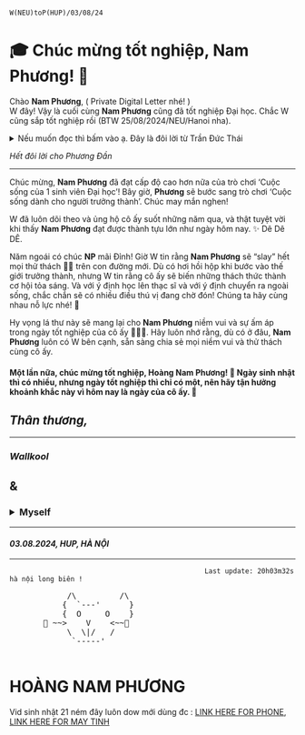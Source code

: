                                                         W(NEU)toP(HUP)/03/08/24

# 🎓 Chúc mừng tốt nghiệp, **Nam Phương**! 🎉

Chào **Nam Phương**, ( Private Digital Letter nhé! )  
W đây! Vậy là cuối cùng **Nam Phương** cũng đã tốt nghiệp Đại học. Chắc W cũng sắp tốt nghiệp rồi (BTW 25/08/2024/NEU/Hanoi nha). 

<details>
<summary>Nếu muốn đọc thì bấm vào ạ. Đây là đôi lời từ Trần Đức Thái</summary>
  
<br>

Nếu như m đã ấn chọn vào đoạn này thì bức thư chắc chắn sẽ bị hủy link sau khi m thoát. Nhưng cứ đọc hết đi nhé !

Khụ khụ nay mua hoa cho nàng bị sốt hic. Trân trọng Thái đi!

---

> Nhanh nhỉ, chỉ mới 4-5 năm trước còn bận khi kỳ thi đại học chuẩn bị diễn ra, đợt đấy trao đổi bài với **Nam Phương** cũng nhiều vl, còn nhớ hồi đi học nhà **Dậu**, rồi mấy bữa đi phượt với lớp Đi **Sầm Sơn** này, rồi đi quê Nước mắm **Nam Hương** lên núi cắm trại nè :)) rồi vèo cái lại lo toan việc lên đại học đi được du lịch với nàng có 1 lần mà nhanh thật. Đợt đấy còn đi bộ dạo quanh gần Trường Đại học **Kiến trúc Hà Nội** với **Hưng** và **Nam Phương** nữa, t cứ ngỡ là mới 1-2 năm. Thề thế đợt đấy t còn chưa yêu thật, t nhớ lần cuối đi chơi mà t với **Phương** đần còn độc thân là hồi thăm nhà **Huyền** ấy. Rồi đi fes ở Đại học **Bách Khoa**. Rồi đợt gì đi thăm thầy cô c3 nữa lâu lắm rồi. M còn thu âm cho câu **CLB** gì nữa ấy rồi b còn đi chuyển mộ … m còn bị sốt lúc đi quân sự t nhớ thế :))
>
> Rồi hết có lẽ là kiểu t nhớ thêm mấy lần t đi quên đồ r m lượm hộ cảm ơn nàng nha :)))
---

<br>

<div style="display: flex; flex-wrap: wrap; gap: 10px;">
  <!-- Dòng 1 -->
  <img src="https://github.com/wallkool/graduation-letter-hoang-nam-phuong/blob/master/z5693599821637_0930d96597503572608e0d35f009ed28.jpg" alt="Image 1" width="300"/>
  <img src="https://github.com/wallkool/graduation-letter-hoang-nam-phuong/blob/master/z5693599824795_38152012d51d1a597fc2b1ff034f55d5.jpg" alt="Image 2" width="300"/>
  <img src="https://github.com/wallkool/graduation-letter-hoang-nam-phuong/blob/master/z5693599832303_2676764ba3ed7466777782bd3c0b6ae8.jpg" alt="Image 3" width="300"/>
  <!-- Dòng 2 -->
  <img src="https://github.com/wallkool/graduation-letter-hoang-nam-phuong/blob/master/z5693599835061_7d1d2cd09049ad6d29008a4b978bad96.jpg" alt="Image 4" width="300"/>
  <img src="https://github.com/wallkool/graduation-letter-hoang-nam-phuong/blob/master/z5693599844326_005b4e3e81f0e1a0eefa13487a02762b.jpg" alt="Image 5" width="300"/>
  <img src="https://github.com/wallkool/graduation-letter-hoang-nam-phuong/blob/master/z5693599848592_77a414b376538d0adff86d3a03f323c9.jpg" alt="Image 6" width="300"/>
</div>

<br>
<br>
<br>
<br>

---
Rồi thế là. Xong t không nhớ gì nhiều nữa chắc nhiều thứ quá gần đây làm t nghi ngờ hoặc thậm chí từ năm 3 là t cảm giác t cũng nhiều cái khó nói đến tận giờ, nhiều lúc thực sự không muốn tương tác với ai lắm, t luôn muốn mọi thứ rồi cũng qua với kiểu t cũng không muốn cảm xúc hay năng lượng t ảnh hưởng đến ai. T mong t có thể chia sẻ tâm sự với m sau. Chắc m cũng không nhớ 1 số đợt nằm ngoái hay đợt nào bản thân t còn không nhớ. Bận t còn không liên lạc với m hay hỏi thăm, t xin lỗi. 

M biết t từ nhà **Thầy Long** là 11 năm rồi, ấy mà t biết m mới có 7 năm thôi à, xin lỗi nha. Nhưng mà dù 2020 cứ ngỡ là 1-2 tháng trước nhưng bây giờ là 2024, cụ thể là 03/08/2024. Bạn đã thực sự thay đổi rất nhiều, t bất ngờ lắm. Lâu lâu t mới gặp bạn 1 lần và cứ nhiều lần như thế là t thấy b khác nhiều thứ dần dần từng chút 1 và tạo nên bạn của ngày hôm nay. Ngày t chuyển trọ đầu tiên cùng với **Nam Phương**, t thấy **Nam Phương** đã trưởng thành hơn, xinh đẹp hơn, duyên hơn và đáng yêu hơn rất nhiều 🩵. T tự hào lắm, cái này t nói nhiều nhưng mà t tự hào vì có **Nam Phương** là 1 trong những người thực sự quan trọng trong cuộc sống của t. Nên dù sau này có bất kỳ 1 chuyện gì xảy ra giữa 2 đứa thì luôn nhớ lại bức thư này và luôn nhớ lại những lần giao cắt của cuộc đời 2 đứa. *( Không có chuyện hủy link đâu t lừa đó đúng là Phương Đần )*

Sắp tới còn gian nan nữa còn nhiều thứ, còn nhiều kỉ niệm sắp tới (Coi như t đến từ tương lai biết trước tương lại đi)! 

## *Những kệ hết đi,*
</details> 

*Hết đôi lời cho Phương Đần*

---

Chúc mừng, **Nam Phương** đã đạt cấp độ cao hơn nữa của trò chơi ‘Cuộc sống của 1 sinh viên Đại học’! Bây giờ, **Phương** sẽ bước sang trò chơi ‘Cuộc sống dành cho người trưởng thành’. Chúc may mắn nghen!

W đã luôn dõi theo và ủng hộ cô ấy suốt những năm qua, và thật tuyệt vời khi thấy **Nam Phương** đạt được thành tựu lớn như ngày hôm nay. ✨ Dê Dê DÊ.

Năm ngoái có chúc **NP** mãi Đỉnh! Giờ W tin rằng **Nam Phương** sẽ “slay” hết mọi thử thách 🧑‍🎓 trên con đường mới. Dù có hơi hồi hộp khi bước vào thế giới trưởng thành, nhưng W tin rằng cô ấy sẽ biến những thách thức thành cơ hội tỏa sáng. Và với ý định học lên thạc sĩ và với ý định chuyển ra ngoài sống, chắc chắn sẽ có nhiều điều thú vị đang chờ đón! Chúng ta hãy cùng nhau nỗ lực nhé! 🚀

Hy vọng lá thư này sẽ mang lại cho **Nam Phương** niềm vui và sự ấm áp trong ngày tốt nghiệp của cô ấy 🩵🩵🩵. Hãy luôn nhớ rằng, dù có ở đâu, **Nam Phương** luôn có W bên cạnh, sẵn sàng chia sẻ mọi niềm vui và thử thách cùng cô ấy.

#### Một lần nữa, chúc mừng tốt nghiệp, **Hoàng Nam Phương**! 🎊 Ngày sinh nhật thì có nhiều, nhưng ngày tốt nghiệp thì chỉ có một, nên hãy tận hưởng khoảnh khắc này vì hôm nay là ngày của cô ấy. 🎈

## *Thân thương,*  
---
### *Wallkool*  
## &
### <details><summary>Myself</summary>Trần Đức Thái</details>

---

#### *03.08.2024, HUP, HÀ NỘI*
---


                                                    Last update: 20h03m32s hà nội long biên !  

<pre>
            /\         /\
           {  `---'      }
           {  O     O    }
       🩵 ~~>    V    <~~🩵 
            \  \|/   /
             `-----'
     
</pre>

# **HOÀNG NAM PHƯƠNG**

Vid sinh nhật 21 ném đây luôn dow mới dùng đc : [LINK HERE FOR PHONE](https://github.com/wallkool/graduation-letter-hoang-nam-phuong/blob/master/21-10-2023-%5B2M-2D%5D%20HNP.mp4), [LINK HERE FOR MAY TINH](https://github.com/wallkool/graduation-letter-hoang-nam-phuong/blob/master/21-10-2023-%5B2M-2D%5D.mov)
